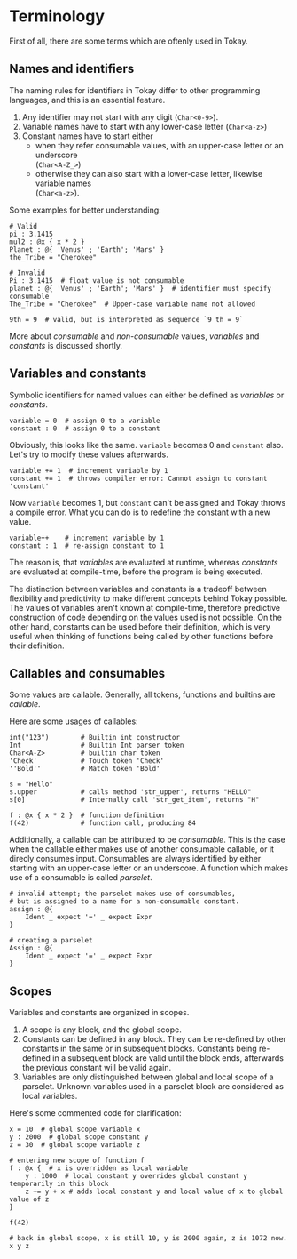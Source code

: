 # Terminology

First of all, there are some terms which are oftenly used in Tokay.

## Names and identifiers

The naming rules for identifiers in Tokay differ to other programming languages, and this is an essential feature.

1. Any identifier may not start with any digit (`Char<0-9>`).
2. Variable names have to start with any lower-case letter (`Char<a-z>`)
3. Constant names have to start either
   - when they refer consumable values, with an upper-case letter or an underscore<br>(`Char<A-Z_>`)
   - otherwise they can also start with a lower-case letter, likewise variable names<br>(`Char<a-z>`).

Some examples for better understanding:
```tokay
# Valid
pi : 3.1415
mul2 : @x { x * 2 }
Planet : @{ 'Venus' ; 'Earth'; 'Mars' }
the_Tribe = "Cherokee"

# Invalid
Pi : 3.1415  # float value is not consumable
planet : @{ 'Venus' ; 'Earth'; 'Mars' }  # identifier must specify consumable
The_Tribe = "Cherokee"  # Upper-case variable name not allowed

9th = 9  # valid, but is interpreted as sequence `9 th = 9`
```

More about *consumable* and *non-consumable* values, *variables* and *constants* is discussed shortly.

## Variables and constants

Symbolic identifiers for named values can either be defined as *variables* or *constants*.

```tokay
variable = 0  # assign 0 to a variable
constant : 0  # assign 0 to a constant
```

Obviously, this looks like the same. `variable` becomes 0 and `constant` also. Let's try to modify these values afterwards.

```tokay
variable += 1  # increment variable by 1
constant += 1  # throws compiler error: Cannot assign to constant 'constant'
```

Now `variable` becomes 1, but `constant` can't be assigned and Tokay throws a compile error.
What you can do is to redefine the constant with a new value.

```tokay
variable++    # increment variable by 1
constant : 1  # re-assign constant to 1
```

The reason is, that *variables* are evaluated at runtime, whereas *constants* are evaluated at compile-time, before the program is being executed.

The distinction between variables and constants is a tradeoff between flexibility and predictivity to make different concepts behind Tokay possible. The values of variables aren't known at compile-time, therefore predictive construction of code depending on the values used is not possible. On the other hand, constants can be used before their definition, which is very useful when thinking of functions being called by other functions before their definition.

## Callables and consumables

Some values are callable. Generally, all tokens, functions and builtins are *callable*.

Here are some usages of callables:
```tokay
int("123")        # Builtin int constructor
Int               # Builtin Int parser token
Char<A-Z>         # builtin char token
'Check'           # Touch token 'Check'
''Bold''          # Match token 'Bold'

s = "Hello"
s.upper           # calls method 'str_upper', returns "HELLO"
s[0]              # Internally call 'str_get_item', returns "H"

f : @x { x * 2 }  # function definition
f(42)             # function call, producing 84
```

Additionally, a callable can be attributed to be *consumable*. This is the case when the callable either makes use of another consumable callable, or it direcly consumes input. Consumables are always identified by either starting with an upper-case letter or an underscore. A function which makes use of a consumable is called *parselet*.

```tokay
# invalid attempt; the parselet makes use of consumables,
# but is assigned to a name for a non-consumable constant.
assign : @{
    Ident _ expect '=' _ expect Expr
}

# creating a parselet
Assign : @{
    Ident _ expect '=' _ expect Expr
}
```

## Scopes

Variables and constants are organized in scopes.

1. A scope is any block, and the global scope.
2. Constants can be defined in any block. They can be re-defined by other constants in the same or in subsequent blocks. Constants being re-defined in a subsequent block are valid until the block ends, afterwards the previous constant will be valid again.
3. Variables are only distinguished between global and local scope of a parselet. Unknown variables used in a parselet block are considered as local variables.

Here's some commented code for clarification:
```tokay
x = 10  # global scope variable x
y : 2000  # global scope constant y
z = 30  # global scope variable z

# entering new scope of function f
f : @x {  # x is overridden as local variable
    y : 1000  # local constant y overrides global constant y temporarily in this block
    z += y + x # adds local constant y and local value of x to global value of z
}

f(42)

# back in global scope, x is still 10, y is 2000 again, z is 1072 now.
x y z
```

